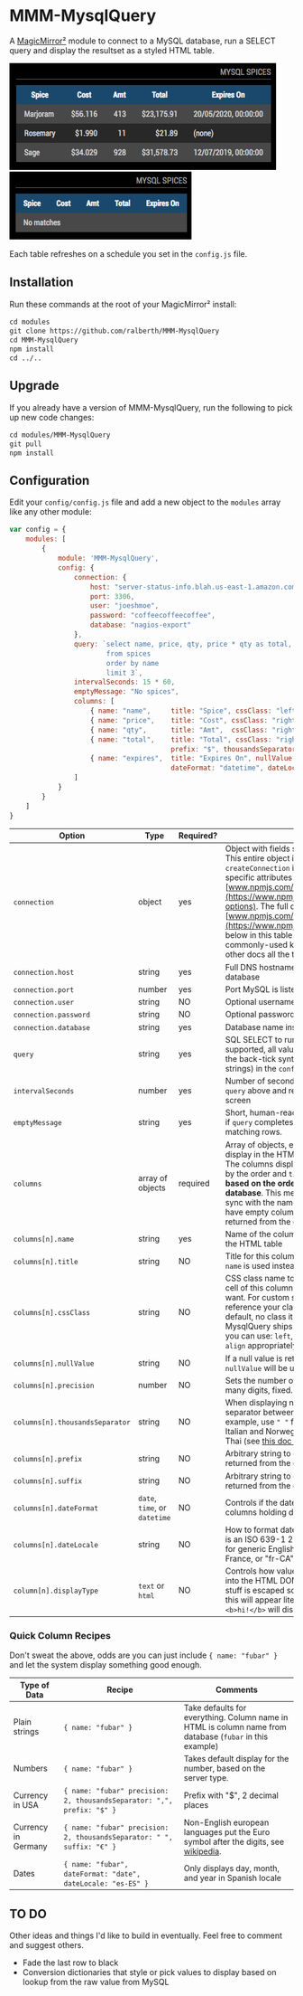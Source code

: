 # MMM-MysqlQuery

A [MagicMirror²](https://magicmirror.builders) module to connect to a MySQL database, run a SELECT query and display the resultset as a styled HTML table.

![Example screen -- rows](screenshot-rows.png)
![Example screen -- no rows](screenshot-norows.png)

Each table refreshes on a schedule you set in the `config.js` file.


## Installation

Run these commands at the root of your MagicMirror² install:

```shell
cd modules
git clone https://github.com/ralberth/MMM-MysqlQuery
cd MMM-MysqlQuery
npm install
cd ../..
```


## Upgrade

If you already have a version of MMM-MysqlQuery, run the following to pick up new code changes:

```shell
cd modules/MMM-MysqlQuery
git pull
npm install
```


## Configuration

Edit your `config/config.js` file and add a new object to the `modules` array like any other module:

```js
var config = {
    modules: [
        {
            module: 'MMM-MysqlQuery',
            config: {
                connection: {
                    host: "server-status-info.blah.us-east-1.amazon.com",
                    port: 3306,
                    user: "joeshmoe",
                    password: "coffeecoffeecoffee",
                    database: "nagios-export"
                },
                query: `select name, price, qty, price * qty as total, expires
                        from spices
                        order by name
                        limit 3`,
    			intervalSeconds: 15 * 60,
                emptyMessage: "No spices",
                columns: [
                    { name: "name",     title: "Spice", cssClass: "left", nullValue: "???" },
                    { name: "price",    title: "Cost", cssClass: "right", precision: 3, prefix: "$" },
                    { name: "qty",      title: "Amt",  cssClass: "right" },
                    { name: "total",    title: "Total", cssClass: "right", precision: 2,
                                        prefix: "$", thousandsSeparator: "," },
                    { name: "expires",  title: "Expires On", nullValue: "(none)",
                                        dateFormat: "datetime", dateLocale: "en-GB" }
                ]
            }
        }
    ]
}
```


| **Option** | **Type** | **Required?** | **Description** |
| --- | --- | --- | --- |
| `connection` | object | yes | Object with fields suitable for connecting to MySQL.  This entire object is passed to function `createConnection` in the Node.js "mysql" module.  The specific attributes recognized are documented at [www.npmjs.com/package/mysql](https://www.npmjs.com/package/mysql#connection-options).  The full docs of the library are at [www.npmjs.com/package/mysql](https://www.npmjs.com/package/mysql).  The items below in this table are a quick reference to the commonly-used keys so you don't have to jump to the other docs all the time. |
| `connection.host` | string | yes | Full DNS hostname or IP address of the MySQL database |
| `connection.port` | number | yes | Port MySQL is listening on (probably 3306) |
| `connection.user` | string | NO  | Optional username to use when connecting |
| `connection.password` | string | NO | Optional password for `connection.user` |
| `connection.database` | string | yes | Database name inside the MySQL instance |
| `query` | string | yes | SQL SELECT to run on the server (bind variables not supported, all values hard-coded inline).  You can use the back-tick syntax to write multi-line strings ("here" strings) in the `config/config.js` file for readability. |
| `intervalSeconds` | number | yes | Number of seconds to wait before re-running the `query` above and replacing the HTML table on the screen |
| `emptyMessage` | string | yes | Short, human-readable string to display on the screen if `query` completes successfully but returns no matching rows. |
| `columns` | array of objects | required | Array of objects, each of which defines a column to display in the HTML table, with formatting parameters.  The columns displayed on the screen are determined by the order and `title` given in this `columns` array, **not based on the order of columns returned from the database**.  This means if you don't keep `columns` in sync with the names of the columns in `query`, you may have empty columns in HTML table, or columns returned from the database that are ignored. |
| `columns[n].name` | string | yes | Name of the column returned from `query` to display in the HTML table |
| `columns[n].title` | string | NO | Title for this column on HTML table.  If this is omitted, `name` is used instead. |
| `columns[n].cssClass` | string | NO | CSS class name to add to the `<td>` element for each cell of this column.  This can be literally anything you want.  For custom styling, create your own CSS file and reference your class names here in `cssClass`.  By default, no class it added to the TD element.  MMM-MysqlQuery ships with three pre-defined class names you can use: `left`, `center`, and `right` that just set `text-align` appropriately. |
| `columns[n].nullValue` | string | NO | If a null value is returned from `query` for this column, `nullValue` will be used instead of an empty string. |
| `columns[n].precision` | number | NO | Sets the number of decimal places to display to this many digits, fixed. |
| `columns[n].thousandsSeparator` | string | NO | When displaying numbers, use this value as the separator between groups of three whole digits.  For example, use `" "` for French and German, `"."` for Italian and Norwegian, and `","` for US-English and Thai (see [this doc from Oracle](https://docs.oracle.com/cd/E19455-01/806-0169/overview-9/index.html) for examples). |
| `columns[n].prefix` | string | NO | Arbitrary string to display in each cell before the value returned from the database query. |
| `columns[n].suffix` | string | NO | Arbitrary string to display in each cell after the value returned from the database query. |
| `columns[n].dateFormat` | `date`, `time`, or `datetime` | NO | Controls if the date, time, or both is displayed for columns holding date/time data.
| `columns[n].dateLocale` | string | NO | How to format date and time data in your locale.  Value is an ISO 639-1 2 or 5 character abbreviation, like "fr" for generic English, "fr-FR" for French as spoken in France, or "fr-CA" for French as spoken in Canada. |
| `column[n].displayType`| `text` or `html` | NO | Controls how values from the database are inserted into the HTML DOM.  `text` means all HTML-specific stuff is escaped so if the database value is `<b>hi!</b>` this will appear literally.  `html` does no escaping, so   `<b>hi!</b>` will display as "**hi!**".  The default is `text`. |


### Quick Column Recipes

Don't sweat the above, odds are you can just include `{ name: "fubar" }` and let the system display something good enough.

| **Type of Data** | **Recipe** | **Comments**
|-----|-----|-----|
| Plain strings | `{ name: "fubar" }` | Take defaults for everything.  Column name in HTML is column name from database (`fubar` in this example) |
| Numbers | `{ name: "fubar" }` | Takes default display for the number, based on the server type.
| Currency in USA | `{ name: "fubar" precision: 2, thousandsSeparator: ",", prefix: "$" }` | Prefix with "$", 2 decimal places
| Currency in Germany | `{ name: "fubar" precision: 2, thousandsSeparator: " ", suffix: "€" }` | Non-English european languages put the Euro symbol after the digits, see [wikipedia](https://en.wikipedia.org/wiki/Euro_sign#Usage).
| Dates | `{ name: "fubar", dateFormat: "date", dateLocale: "es-ES" }` | Only displays day, month, and year in Spanish locale


## TO DO

Other ideas and things I'd like to build in eventually.  Feel free to comment and suggest others.

* Fade the last row to black
* Conversion dictionaries that style or pick values to display based on lookup from the raw value from MySQL
